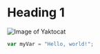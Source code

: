 # Heading 1

![Image of Yaktocat](https://octodex.github.com/images/yaktocat.png)

``` javascript
var myVar = "Hello, world!";
```
